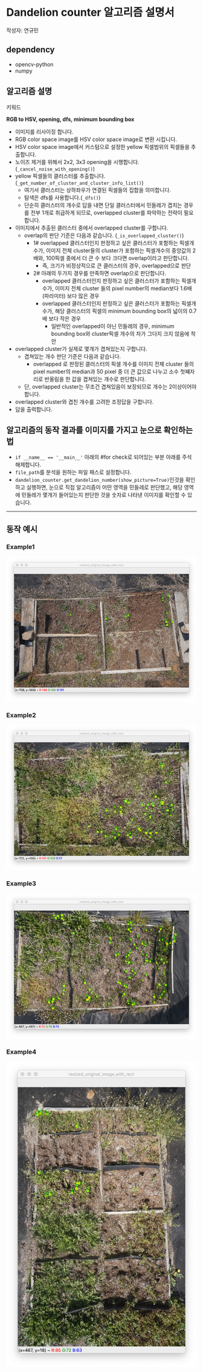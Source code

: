 # Dandelion counter 알고리즘 설명서

작성자: 연규민

## dependency

- opencv-python
- numpy

## 알고리즘 설명

키워드

**RGB to HSV, opening, dfs, minimum bounding box**

- 이미지를 리사이징 합니다.
- RGB color space image를 HSV color space image로 변환 시킵니다.
- HSV color space image에서 커스텀으로 설정한 yellow 픽셀범위의 픽셀들을 추출합니다.
- 노이즈 제거를 위해서 2x2, 3x3 opening을 시행합니다.(`_cancel_noise_with_opening()`)
- yellow 픽셀들의 클러스터를 추출합니다.(`_get_number_of_cluster_and_cluster_info_list()`)
  - 여기서 클러스터는 상하좌우가 연결된 픽셀들의 집합을 의미합니다.
  - 탐색은 dfs를 사용합니다.(`_dfs()`)
  - 단순히 클러스터의 개수로 답을 내면 단일 클러스터에서 민들레가 겹치는 경우를 전부 1개로 취급하게 되므로, overlapped cluster를 파악하는 전략이 필요합니다.
- 이미지에서 추출된 클러스터 중에서 overlapped cluster를 구합니다.
  - overlap의 판단 기준은 다음과 같습니다. (`_is_overlapped_cluster()`)
    - 1# overlapped 클러스터인지 판정하고 싶은 클러스터가 포함하는 픽셀개수가, 이미지 전체 cluster들의 cluster가 포함하는 픽셀개수의 중앙값의 2배와, 100픽셀 중에서 더 큰 수 보다 크다면 overlap이라고 판단합니다.
      - 즉, 크기가 비정상적으로 큰 클러스터의 경우, overlapped으로 판단
    - 2# 아래의 두가지 경우를 만족하면 overlap으로 판단합니다.
      - overlapped 클러스터인지 판정하고 싶은 클러스터가 포함하는 픽셀개수가, 이미지 전체 cluster 들의 pixel number의 median보다 1.6배(파라미터) 보다 많은 경우
      - overlapped 클러스터인지 판정하고 싶은 클러스터가 포함하는 픽셀개수가, 해당 클러스터의 픽셀의 minimum bounding box의 넓이의 0.7배 보다 작은 경우
          - 일반적인 overlapped이 아닌 민들레의 경우, minimum bounding box와 cluster픽셀 개수의 차가 그다지 크지 않음에 착안
- overlapped cluster가 실제로 몇개가 겹쳐있는지 구합니다.
  - 겹쳐있는 개수 판단 기준은 다음과 같습니다.
     - overlapped 로 판정된 클러스터의 픽셀 개수를 이미지 전체 cluster 들의 pixel number의 median과 50 pixel 중 더 큰 값으로 나누고 소수 첫쨰자리로 반올림을 한 값을 겹쳐있는 개수로 판단합니다.
  - 단, overlapped cluster는 무조건 겹쳐있음이 보장되므로 개수는 2이상이어야 합니다.
- overlapped cluster와 겹친 개수를 고려한 조정답을 구합니다.
- 답을 출력합니다.

## 알고리즘의 동작 결과를 이미지를 가지고 눈으로 확인하는 법

- `if __name__ == '__main__'` 아래의 #for check로 되어있는 부분 아래를 주석 해제합니다.
- `file_path`를 분석을 원하는 파일 패스로 설정합니다.
- `dandelion_counter.get_dandelion_number(show_picture=True)`인것을 확인하고 실행하면, 눈으로 직접 알고리즘이 어떤 영역을 민들레로 판단했고, 해당 영역에 민들레가 몇개가 들어있는지 판단한 것을 숫자로 나타낸 이미지를 확인할 수 있습니다.

- - -

## 동작 예시

### Example1

![](./example1.png)

### Example2

![](./example2.png)

### Example3

![](./example3.png)

### Example4

![](./example4.png)